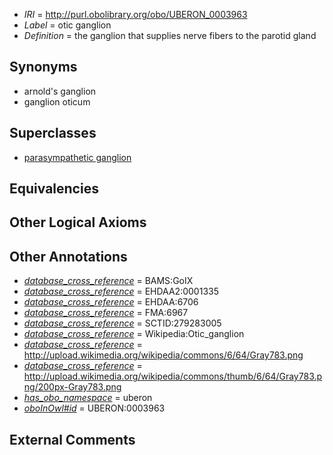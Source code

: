  * *IRI* = http://purl.obolibrary.org/obo/UBERON_0003963
 * *Label* = otic ganglion
 * *Definition* = the ganglion that supplies nerve fibers to the parotid gland

## Synonyms

 * arnold's ganglion
 * ganglion oticum

## Superclasses

 * [parasympathetic ganglion](../../UBERON/08/UBERON_0001808.md)

## Equivalencies


## Other Logical Axioms


## Other Annotations

 * *[database_cross_reference](../../ef/oboInOwl#hasDbXref.md)* = BAMS:GoIX
 * *[database_cross_reference](../../ef/oboInOwl#hasDbXref.md)* = EHDAA2:0001335
 * *[database_cross_reference](../../ef/oboInOwl#hasDbXref.md)* = EHDAA:6706
 * *[database_cross_reference](../../ef/oboInOwl#hasDbXref.md)* = FMA:6967
 * *[database_cross_reference](../../ef/oboInOwl#hasDbXref.md)* = SCTID:279283005
 * *[database_cross_reference](../../ef/oboInOwl#hasDbXref.md)* = Wikipedia:Otic_ganglion
 * *[database_cross_reference](../../ef/oboInOwl#hasDbXref.md)* = http://upload.wikimedia.org/wikipedia/commons/6/64/Gray783.png
 * *[database_cross_reference](../../ef/oboInOwl#hasDbXref.md)* = http://upload.wikimedia.org/wikipedia/commons/thumb/6/64/Gray783.png/200px-Gray783.png
 * *[has_obo_namespace](../../ce/oboInOwl#hasOBONamespace.md)* = uberon
 * *[oboInOwl#id](../../id/oboInOwl#id.md)* = UBERON:0003963

## External Comments

